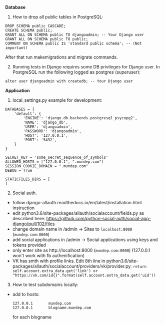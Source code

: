 **Database**
1. How to drop all public tables in PostgreSQL:

```
DROP SCHEMA public CASCADE;
CREATE SCHEMA public;
GRANT ALL ON SCHEMA public TO djangoadmin; -- Your Django user
GRANT ALL ON SCHEMA public TO public;
COMMENT ON SCHEMA public IS 'standard public schema'; -- (Not important)
```
After that run makemigrations and migrate commands.

2. Running tests in Django requires some DB privileges for Django user.
 In PostgreSQL run the following logged as postgres (superuser):
 
 ```alter user djangoadmin with createdb; -- Your Django user```


**Application**
1. local_settings.py example for development:

```
DATABASES = {
    'default': {
        'ENGINE': 'django.db.backends.postgresql_psycopg2',
        'NAME': 'django_db',
        'USER': 'djangoadmin',
        'PASSWORD': 'djangoadmin',
        'HOST': '127.0.0.1',
        'PORT': '5432',
    }
}

SECRET_KEY = 'some_secret_sequence_of_symbols'
ALLOWED_HOSTS = ["127.0.0.1", ".mundep.com"]
SESSION_COOKIE_DOMAIN = ".mundep.com"
DEBUG = True

STATICFILES_DIRS = [
]
```

2. Social auth.
 * follow django-allauth.readthedocs.io/en/latest/installation.html instruction
 * edit python3.6/site-packages/allauth/socialaccount/fields.py as described here: https://github.com/python-social-auth/social-app-django/pull/102/files
 * change domain name in /admin -> Sites to `localhost:8000` (`mundep.com:8000`)
 * add social applications in /admin -> Social applications using keys and tokens provided
 * only enter site as http://localhost:8000 (`mundep.com:8000`) (127.0.0.1 won't work with fb authenification)
 * VK has smth with profile links. Edit 8th line in python3.6/site-packages/allauth/socialaccount/providers/vk/provider.py: `return self.account.extra_data.get('link') or "https://vk.com/id{}".format(self.account.extra_data.get('uid'))`

3. How to test subdomains locally:
 * add to hosts:
    ```
    127.0.0.1       mundep.com
    127.0.0.1       blogname.mundep.com
    ```
    for each blogname
